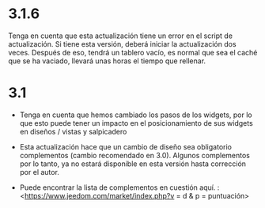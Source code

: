 3.1.6 
=====

Tenga en cuenta que esta actualización tiene un error en el script de actualización.
Si tiene esta versión, deberá iniciar la actualización dos veces.
Después de eso, tendrá un tablero vacío, es normal que sea el
caché que se ha vaciado, llevará unas horas el tiempo que
rellenar.

3.1 
===

-   Tenga en cuenta que hemos cambiado los pasos de los widgets, por lo que esto puede tener
    un impacto en el posicionamiento de sus widgets en diseños / vistas y
    salpicadero

-   Esta actualización hace que un cambio de diseño sea obligatorio
    complementos (cambio recomendado en 3.0). Algunos complementos
    por lo tanto, ya no estará disponible en esta versión hasta
    corrección por el autor.

-   Puede encontrar la lista de complementos en cuestión aquí. :
    <https://www.jeedom.com/market/index.php?v = d &amp; p = puntuación>



